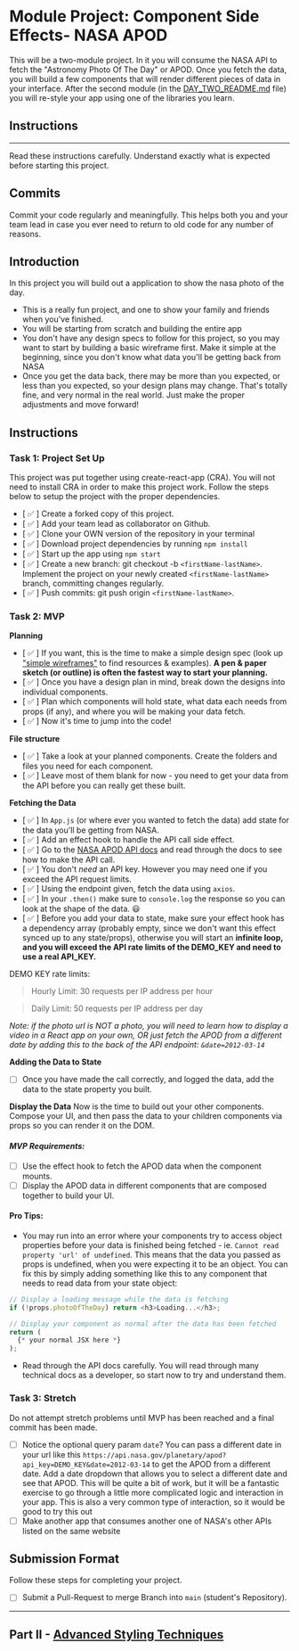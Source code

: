 # Module Project: Component Side Effects- NASA APOD

This will be a two-module project. In it you will consume the NASA API to fetch the "Astronomy Photo Of The Day" or APOD. Once you fetch the data, you will build a few components that will render different pieces of data in your interface. After the second module (in the [DAY_TWO_README.md](DAY_TWO_README.md) file) you will re-style your app using one of the libraries you learn.

## Instructions

---

Read these instructions carefully. Understand exactly what is expected before starting this project.

## Commits

Commit your code regularly and meaningfully. This helps both you and your team lead in case you ever need to return to old code for any number of reasons.

## Introduction

In this project you will build out a application to show the nasa photo of the day.

- This is a really fun project, and one to show your family and friends when you've finished.
- You will be starting from scratch and building the entire app
- You don't have any design specs to follow for this project, so you may want to start by building a basic wireframe first. Make it simple at the beginning, since you don't know what data you'll be getting back from NASA
- Once you get the data back, there may be more than you expected, or less than you expected, so your design plans may change. That's totally fine, and very normal in the real world. Just make the proper adjustments and move forward!

## Instructions

### Task 1: Project Set Up

This project was put together using create-react-app (CRA). You will not need to install CRA in order to make this project work. Follow the steps below to setup the project with the proper dependencies.

- [ ✅ ] Create a forked copy of this project.
- [ ✅ ] Add your team lead as collaborator on Github.
- [ ✅ ] Clone your OWN version of the repository in your terminal
- [ ✅ ] Download project dependencies by running `npm install`
- [ ✅ ] Start up the app using `npm start`
- [ ✅ ] Create a new branch: git checkout -b `<firstName-lastName>`.
  Implement the project on your newly created `<firstName-lastName>` branch, committing changes regularly.
- [ ✅ ] Push commits: git push origin `<firstName-lastName>`.

### Task 2: MVP

**Planning**

- [ ✅ ] If you want, this is the time to make a simple design spec (look up ["simple wireframes"](https://www.google.com/search?q=simple+wireframes) to find resources & examples). **A pen & paper sketch (or outline) is often the fastest way to start your planning.**
- [ ✅ ] Once you have a design plan in mind, break down the designs into individual components.
- [ ✅ ] Plan which components will hold state, what data each needs from props (if any), and where you will be making your data fetch.
- [ ✅ ] Now it's time to jump into the code!

**File structure**

- [ ✅ ] Take a look at your planned components. Create the folders and files you need for each component.
- [ ✅ ] Leave most of them blank for now - you need to get your data from the API before you can really get these built.

**Fetching the Data**

- [ ✅ ] In `App.js` (or where ever you wanted to fetch the data) add state for the data you'll be getting from NASA.
- [ ✅ ] Add an effect hook to handle the API call side effect.
- [ ✅ ] Go to the [NASA APOD API docs](https://api.nasa.gov/#apod) and read through the docs to see how to make the API call.
- [ ✅ ] You don't _need_ an API key. However you may need one if you exceed the API request limits.
- [ ✅ ] Using the endpoint given, fetch the data using `axios`.
- [ ✅ ] In your `.then()` make sure to `console.log` the response so you can look at the shape of the data. 😃
- [ ✅ ] Before you add your data to state, make sure your effect hook has a dependency array (probably empty, since we don't want this effect synced up to any state/props), otherwise you will start an **infinite loop, and you will exceed the API rate limits of the DEMO_KEY and need to use a real API_KEY.**

DEMO KEY rate limits:

> Hourly Limit: 30 requests per IP address per hour

> Daily Limit: 50 requests per IP address per day

_Note: if the photo url is NOT a photo, you will need to learn how to display a video in a React app on your own, OR just fetch the APOD from a different date by adding this to the back of the API endpoint: `&date=2012-03-14`_

**Adding the Data to State**

- [ ] Once you have made the call correctly, and logged the data, add the data to the state property you built.

**Display the Data**
Now is the time to build out your other components. Compose your UI, and then pass the data to your children components via props so you can render it on the DOM.

#### _MVP Requirements:_

- [ ] Use the effect hook to fetch the APOD data when the component mounts.
- [ ] Display the APOD data in different components that are composed together to build your UI.

#### Pro Tips:

- You may run into an error where your components try to access object properties before your data is finished being fetched - ie. `Cannot read property 'url' of undefined`. This means that the data you passed as props is undefined, when you were expecting it to be an object. You can fix this by simply adding something like this to any component that needs to read data from your state object:

```js
// Display a loading message while the data is fetching
if (!props.photoOfTheDay) return <h3>Loading...</h3>;

// Display your component as normal after the data has been fetched
return (
  {* your normal JSX here *}
);
```

- Read through the API docs carefully. You will read through many technical docs as a developer, so start now to try and understand them.

### Task 3: Stretch

Do not attempt stretch problems until MVP has been reached and a final commit has been made.

- [ ] Notice the optional query param `date`? You can pass a different date in your url like this `https://api.nasa.gov/planetary/apod?api_key=DEMO_KEY&date=2012-03-14` to get the APOD from a different date. Add a date dropdown that allows you to select a different date and see that APOD. This will be quite a bit of work, but it will be a fantastic exercise to go through a little more complicated logic and interaction in your app. This is also a very common type of interaction, so it would be good to try this out
- [ ] Make another app that consumes another one of NASA's other APIs listed on the same website

## Submission Format

Follow these steps for completing your project.

- [ ] Submit a Pull-Request to merge Branch into `main` (student's Repository).

---

## Part II - [Advanced Styling Techniques](DAY_TWO_README.md)
